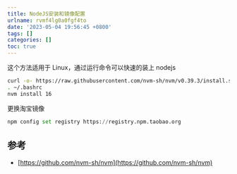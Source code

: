 ```yaml
---
title: NodeJS安装和镜像配置
urlname: rvmf4lg0a0fgf4to
date: '2023-05-04 19:56:45 +0800'
tags: []
categories: []
toc: true
---
```


这个方法适用于 Linux，通过运行命令可以快速的装上 nodejs

```bash
curl -o- https://raw.githubusercontent.com/nvm-sh/nvm/v0.39.3/install.sh | bash
. ~/.bashrc
nvm install 16
```

更换淘宝镜像

```python
npm config set registry https://registry.npm.taobao.org
```

## 参考

- [https://github.com/nvm-sh/nvm](https://github.com/nvm-sh/nvm)
